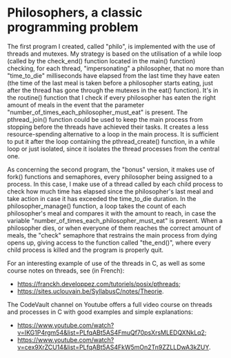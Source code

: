 # Philosophers, a classic programming problem

The first program I created, called "philo", is implemented with the use of threads and mutexes.
My strategy is based on the utilisation of a while loop (called by the check_end() function located in the main() function) checking, for each thread, "impersonating" a philosopher, that no more than "time_to_die" milliseconds have elapsed from the last time they have eaten (the time of the last meal is taken before a philosopher starts eating, just after the thread has gone through the mutexes in the eat() function).
It's in the routine() function that I check if every philosopher has eaten the right amount of meals in the event that the parameter "number_of_times_each_philosopher_must_eat" is present.
The pthread_join() function could be used to keep the main process from stopping before the threads have achieved their tasks. It creates a less resource-spending alternative to a loop in the main process. It is sufficient to put it after the loop containing the pthread_create() function, in a while loop or just isolated, since it isolates the thread processes from the central one.

As concerning the second program, the "bonus" version, it makes use of fork() functions and semaphores, every philosopher being assigned to a process.
In this case, I make use of a thread called by each child process to check how much time has elapsed since the philosopher's last meal and take action in case it has exceeded the time_to_die duration.
In the philosopher_manage() function, a loop takes the count of each philosopher's meal and compares it with the amount to reach, in case the variable "number_of_times_each_philosopher_must_eat" is present.
When a philosopher dies, or when everyone of them reaches the correct amount of meals, the "check" semaphore that restrains the main process from dying opens up, giving access to the function called "the_end()", where every child process is killed and the program is properly quit.

For an interesting example of use of the threads in C, as well as some course notes on threads, see (in French):
* <https://franckh.developpez.com/tutoriels/posix/pthreads>;
* <https://sites.uclouvain.be/SyllabusC/notes/Theorie>.

The CodeVault channel on Youtube offers a full video course on threads and processes in C with good examples and simple explanations:
* <https://www.youtube.com/watch?v=IKG1P4rgm54&list=PLfqABt5AS4FmuQf70psXrsMLEDQXNkLq2>;
* <https://www.youtube.com/watch?v=cex9XrZCU14&list=PLfqABt5AS4FkW5mOn2Tn9ZZLLDwA3kZUY>.